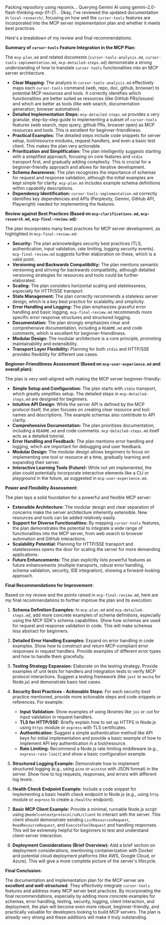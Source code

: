Packing repository using repomix...
Querying Gemini AI using gemini-2.0-flash-thinking-exp-01-21...
Okay, I've reviewed the updated documentation in `local-research/`, focusing on how well the `cursor-tools` features are incorporated into the MCP server implementation plan and whether it meets best practices.

Here's a breakdown of my review and final recommendations:

**Summary of `cursor-tools` Feature Integration in the MCP Plan:**

The `mcp-plan.md` and related documents (`cursor-tools-analysis.md`, `cursor-tools-implementation.md`, `mcp-detailed-steps.md`) demonstrate a strong understanding of how to translate `cursor-tools` functionalities into an MCP server architecture.

*   **Clear Mapping:** The analysis in `cursor-tools-analysis.md` effectively maps each `cursor-tools` command (web, repo, doc, github, browser) to potential MCP resources and tools.  It correctly identifies which functionalities are better suited as resources (like GitHub PRs/issues) and which are better as tools (like web search, documentation generation, browser automation).
*   **Detailed Implementation Steps:** `mcp-detailed-steps.md` provides a very granular, step-by-step guide to implementing a subset of `cursor-tools` features (web search, repo query, github PRs, browser open) as MCP resources and tools. This is excellent for beginner-friendliness.
*   **Practical Examples:** The detailed steps include code snippets for server setup, tool/resource modules, request handlers, and even a basic test client. This makes the plan very actionable.
*   **Prioritization and Simplification:** The plan intelligently suggests starting with a simplified approach, focusing on core features and `stdio` transport first, and gradually adding complexity. This is crucial for a beginner-friendly approach and allows for iterative development.
*   **Schema Awareness:** The plan recognizes the importance of schemas for request and response validation, although the initial examples are kept simple for clarity. `mcp-plan.md` includes example schema definitions within capability descriptions.
*   **Dependency Identification:** `cursor-tools-implementation.md` correctly identifies key dependencies and APIs (Perplexity, Gemini, GitHub API, Playwright) needed for implementing the features.

**Review against Best Practices (Based on `mcp-clarifications.md`, `mcp-research.md`, `mcp-final-review.md`):**

The plan incorporates many best practices for MCP server development, as highlighted in `mcp-final-review.md`:

*   **Security:** The plan acknowledges security best practices (TLS, authentication, input validation, rate limiting, logging security events). `mcp-final-review.md` suggests further elaboration on these, which is a valid point.
*   **Versioning and Backwards Compatibility:** The plan mentions semantic versioning and striving for backwards compatibility, although detailed versioning strategies for resources and tools could be further elaborated.
*   **Scaling:** The plan considers horizontal scaling and statelessness, especially for HTTP/SSE transport.
*   **State Management:**  The plan correctly recommends a stateless server design, which is a key best practice for scalability and simplicity.
*   **Error Handling and Logging:** The plan emphasizes graceful error handling and basic logging. `mcp-final-review.md` recommends more specific error response structures and structured logging.
*   **Documentation:**  The plan strongly emphasizes clear and comprehensive documentation, including a `README.md` and code comments, which is excellent for beginner-friendliness.
*   **Modular Design:** The modular architecture is a core principle, promoting maintainability and extensibility.
*   **Transport Layer Flexibility:** Planning for both `stdio` and HTTP/SSE provides flexibility for different use cases.

**Beginner-Friendliness Assessment (Based on `mcp-user-experience.md` and overall plan):**

The plan is very well-aligned with making the MCP server beginner-friendly:

*   **Simple Setup and Configuration:** The plan starts with `stdio` transport, which greatly simplifies setup. The detailed steps in `mcp-detailed-steps.md` are designed for beginners.
*   **Intuitive API Design:** While the server API is defined by the MCP protocol itself, the plan focuses on creating clear resource and tool names and descriptions. The example schemas also contribute to API clarity.
*   **Comprehensive Documentation:** The plan prioritizes documentation, including a `README.md` and code comments. `mcp-detailed-steps.md` itself acts as a detailed tutorial.
*   **Error Handling and Feedback:** The plan mentions error handling and logging, which are important for debugging and user feedback.
*   **Modular Design:** The modular design allows beginners to focus on implementing one tool or resource at a time, gradually learning and expanding their server.
*   **Interactive Learning Tools (Future):** While not yet implemented, the plan could potentially incorporate interactive elements like a CLI or playground in the future, as suggested in `mcp-user-experience.md`.

**Power and Flexibility Assessment:**

The plan lays a solid foundation for a powerful and flexible MCP server:

*   **Extensible Architecture:** The modular design and clear separation of concerns make the server architecture inherently extensible. New resources and tools can be added relatively easily.
*   **Support for Diverse Functionalities:** By mapping `cursor-tools` features, the plan demonstrates the potential to integrate a wide range of functionalities into the MCP server, from web search to browser automation and GitHub interactions.
*   **Scalability Potential:** Planning for HTTP/SSE transport and statelessness opens the door for scaling the server for more demanding applications.
*   **Future Enhancements:** The plan explicitly lists powerful features as future enhancements (multiple transports, robust error handling, schema validation, security, IDE integration), showing a forward-looking approach.

**Final Recommendations for Improvement:**

Based on my review and the points raised in `mcp-final-review.md`, here are my final recommendations to further improve the plan and its execution:

1.  **Schema Definition Examples:**  In `mcp-plan.md` and `mcp-detailed-steps.md`, add more concrete examples of schema definitions, especially using the MCP SDK's schema capabilities. Show how schemas are used for request and response validation in code. This will make schemas less abstract for beginners.

2.  **Detailed Error Handling Examples:** Expand on error handling in code examples. Show how to construct and return MCP-compliant error responses in request handlers. Provide examples of different error types and how to handle them gracefully.

3.  **Testing Strategy Expansion:**  Elaborate on the testing strategy. Provide examples of unit tests for handlers and integration tests to verify MCP protocol interactions.  Suggest a testing framework (like `jest` or `mocha` for Node.js) and demonstrate basic test cases.

4.  **Security Best Practices - Actionable Steps:** For each security best practice mentioned, provide more actionable steps and code snippets or references. For example:
    *   **Input Validation:** Show examples of using libraries like `joi` or `zod` for input validation in request handlers.
    *   **TLS for HTTP/SSE:** Briefly explain how to set up HTTPS in Node.js using `https` module or `express` with TLS certificates.
    *   **Authentication:**  Suggest a simple authentication method like API keys for initial implementation and provide a basic example of how to implement API key authentication in a tool/resource.
    *   **Rate Limiting:** Recommend a Node.js rate limiting middleware (e.g., `express-rate-limit`) and show a basic configuration example.

5.  **Structured Logging Example:** Demonstrate how to implement structured logging (e.g., using `pino` or `winston` with JSON format) in the server. Show how to log requests, responses, and errors with different log levels.

6.  **Health Check Endpoint Example:** Include a code snippet for implementing a basic health check endpoint in Node.js (e.g., using `http` module or `express` to create a `/healthz` endpoint).

7.  **Basic MCP Client Example:**  Provide a minimal, runnable Node.js script using `@modelcontextprotocol/sdk/client` to interact with the server. This client should demonstrate sending `ListResourcesRequest`, `ReadResourceRequest`, and `ExecuteToolRequest` and handling responses. This will be extremely helpful for beginners to test and understand client-server interaction.

8.  **Deployment Considerations (Brief Overview):** Add a brief section on deployment considerations, mentioning containerization with Docker and potential cloud deployment platforms (like AWS, Google Cloud, or Azure). This will give a more complete picture of the server's lifecycle.

**Final Conclusion:**

The documentation and implementation plan for the MCP server are **excellent and well-structured**. They effectively integrate `cursor-tools` features and address many MCP server best practices. By incorporating the final recommendations, especially by adding more concrete examples for schemas, error handling, testing, security, logging, client interaction, and deployment, the plan will become even more robust, beginner-friendly, and practically valuable for developers looking to build MCP servers. The plan is already very strong and these additions will make it truly outstanding.